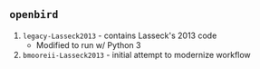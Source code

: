 `openbird`
---

1. `legacy-Lasseck2013` - contains Lasseck's 2013 code
    - Modified to run w/ Python 3
2. `bmooreii-Lasseck2013` - initial attempt to modernize workflow
